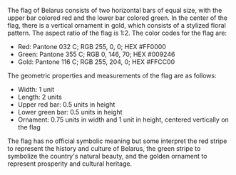 The flag of Belarus consists of two horizontal bars of equal size, with the upper bar colored red and the lower bar colored green. In the center of the flag, there is a vertical ornament in gold, which consists of a stylized floral pattern. The aspect ratio of the flag is 1:2. The color codes for the flag are:

- Red: Pantone 032 C; RGB 255, 0, 0; HEX #FF0000
- Green: Pantone 355 C; RGB 0, 146, 70; HEX #009246
- Gold: Pantone 116 C; RGB 255, 204, 0; HEX #FFCC00

The geometric properties and measurements of the flag are as follows:

- Width: 1 unit
- Length: 2 units
- Upper red bar: 0.5 units in height
- Lower green bar: 0.5 units in height
- Ornament: 0.75 units in width and 1 unit in height, centered vertically on the flag

The flag has no official symbolic meaning but some interpret the red stripe to represent the history and culture of Belarus, the green stripe to symbolize the country's natural beauty, and the golden ornament to represent prosperity and cultural heritage.